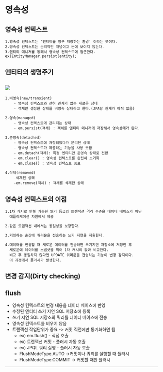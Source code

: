 영속성
====
영속성 컨텍스트
-----
    1.영속성 컨텍스트는 '엔티티를 영구 저장하는 환경' 이라는 뜻이다.
    2.영속성 컨택스트는 논리적인 개념이고 눈에 보이지 않는다.
    3.엔티티 매니저를 통해서 영속성 컨텍스트에 접근한다.
    ex)EntityManager.persist(entity);

엔티티의 생명주기
---
![](../../../../Downloads/IMG_0093.jpg)
----
    1.비영속(new/transient) 
        - 영속성 컨텍스트와 전혀 관계가 없는 새로운 상태
        - 객체만 생성한 상태를 비영속 상태라고 한다.(JPA랑 관계가 아직 없음)

    2.영속(managed) 
        - 영속성 컨텍스트에 관리되는 상태   
        - em.persist(객체) : 객체를 엔티티 매니저에 저장해서 영속상태가 된다.

    3.준영속(detached) 
        - 영속성 컨텍스트에 저장되었다가 분리된 상태
        - 영속성 컨텍스트가 제공하는 기능을 사용 못함 
        - em.detach(객체): 특정 엔티티만 준영속 상태로 전환
        - em.clear() : 영속성 컨텍스트를 완전히 초기화 
        - em.close() : 영속성 컨택스트 종료 

    4.삭제(removed) 
        -삭제된 상태
        -em.remove(객체) : 객체를 삭제한 상태 


영속성 컨텍스트의 이점
----
    1.1차 캐시로 반복 가능한 읽기 등급의 트랜잭션 격리 수준을 데이터 베이스가 아닌 
      애플리케이션 차원에서 제공
    
    2.같은 트랜잭션 내에서는 동일성을 보장한다.
    
    3.커밋하는 순간에 쿼리문을 전송하는 쓰기 지연을 지원한다.
    
    4.데이터를 변경할 때 새로운 데이터를 전송하면 쓰기지연 저장소에 저장한 후 
      새로운에 데이터를 스냅샷을 찍어 1차 캐시의 값과 비교한다.
      비교 후 동일하지 않다면 UPDATE 쿼리문을 전송하는 기능이 변경 감지이다.
      이 과정에서 플러시가 발생한다.

변경 감지(Dirty checking)
--


flush
---
- 영속성 컨텍스트의 변경 내용을 데이터 베이스에 반영 
- 수정된 엔티티 쓰기 지연 SQL 저장소에 등록 
- 쓰기 지연 SQL 저장소의 쿼리를 데이터 베이스에 전송 
- 영속성 컨텍스트를 비우지 않음 
- 트랜잭션 작업단위가 중요 -> 커밋 직전에만 동기화하면 됨 
  - ex) em.flush() - 직접 호출
  - ex) 트랜잭션 커밋 - 플러시 자동 호출 
  - ex) JPQL 쿼리 실행 - 플러시 자동 호출  
  - FlushModeType.AUTO ->커밋이나 쿼리를 실행할 때 플러시 
  - FlushModeType.COMMIT -> 커밋할 때만 플러시 

----


 